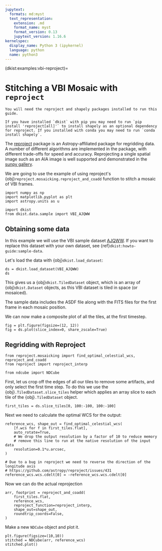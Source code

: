 ```yaml
---
jupytext:
  formats: md:myst
  text_representation:
    extension: .md
    format_name: myst
    format_version: 0.13
    jupytext_version: 1.16.6
kernelspec:
  display_name: Python 3 (ipykernel)
  language: python
  name: python3
---
```


(dkist:examples:vbi-reproject)=
# Stitching a VBI Mosaic with `reproject`

```{note}
You will need the reproject and shapely packages installed to run this guide.

If you have installed `dkist` with pip you may need to run `pip install 'reproject[all]'` to install shapely as an optional dependency for reproject. If you installed with conda you may need to run `conda install shapely`.
```

The [reproject](https://reproject.readthedocs.io/) package is an Astropy-affiliated package for regridding data.
A number of different algorithms are implemented in the package, with different trade-offs for speed and accuracy.
Reprojecting a single spatial image such as an AIA image is well supported and demonstrated in the [sunpy gallery](https://docs.sunpy.org/en/latest/generated/gallery/index.html#combining-co-aligning-and-reprojecting-images).

We are going to use the example of using reproject's {obj}`reproject.mosaicking.reproject_and_coadd` function to stitch a mosaic of VBI frames.

```{code-cell} ipython3
import numpy as np
import matplotlib.pyplot as plt
import astropy.units as u

import dkist
from dkist.data.sample import VBI_AJQWW
```

## Obtaining some data

In this example we will use the VBI sample dataset [AJQWW](https://dkist.data.nso.edu/datasetview/AJQWW).
If you want to replace this dataset with your own dataset, see {ref}`dkist:howto-guide:sample-data`.

Let's load the data with {obj}`dkist.load_dataset`:

```{code-cell} ipython3
ds = dkist.load_dataset(VBI_AJQWW)
ds
```

This gives us a {obj}`dkist.TiledDataset` object, which is an array of {obj}`dkist.Dataset` objects, as this VBI dataset is tiled in space (or mosaiced).

The sample data includes the ASDF file along with the FITS files for the first frame in each mosaic position.

We can now make a composite plot of all the tiles, at the first timestep.

```{code-cell} ipython3
fig = plt.figure(figsize=(12, 12))
fig = ds.plot(slice_index=0, share_zscale=True)
```

## Regridding with Reproject

```{code-cell} ipython3
from reproject.mosaicking import find_optimal_celestial_wcs, reproject_and_coadd
from reproject import reproject_interp

from ndcube import NDCube
```

First, let us crop off the edges of all our tiles to remove some artifacts, and only select the first time step.
To do this we use the {obj}`.TiledDataset.slice_tiles` helper which applies an array slice to each tile of the {obj}`.TiledDataset` object.

```{code-cell} ipython3
first_tiles = ds.slice_tiles[0, 100:-100, 100:-100]
```

Next we need to calculate the optimal WCS for the output:

```{code-cell} ipython3
reference_wcs, shape_out = find_optimal_celestial_wcs(
    [f.wcs for f in first_tiles.flat],
    auto_rotate=True,
    # We drop the output resolution by a factor of 10 to reduce memory
    # remove this line to run at the native resolution of the input data
    resolution=0.1*u.arcsec,
)

# Due to a bug in reproject we need to reverse the direction of the longitude axis
# https://github.com/astropy/reproject/issues/431
reference_wcs.wcs.cdelt[0] = -reference_wcs.wcs.cdelt[0]
```

Now we can do the actual reprojection

```{code-cell} ipython3
arr, footprint = reproject_and_coadd(
    first_tiles.flat,
    reference_wcs,
    reproject_function=reproject_interp,
    shape_out=shape_out,
    roundtrip_coords=False,
)
```

Make a new `NDCube` object and plot it.

```{code-cell} ipython3
plt.figure(figsize=(10,10))
stitched = NDCube(arr, reference_wcs)
stitched.plot()
```
